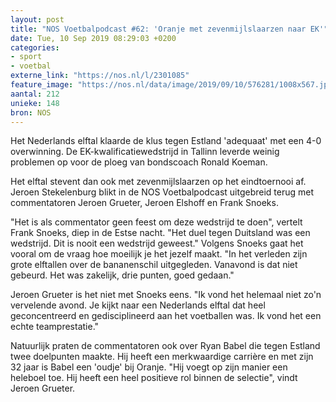 ```yaml
---
layout: post
title: "NOS Voetbalpodcast #62: 'Oranje met zevenmijlslaarzen naar EK'"
date: Tue, 10 Sep 2019 08:29:03 +0200
categories: 
- sport 
- voetbal 
externe_link: "https://nos.nl/l/2301085"
feature_image: "https://nos.nl/data/image/2019/09/10/576281/1008x567.jpg"
aantal: 212
unieke: 148
bron: NOS
---
```


<p>Het Nederlands elftal klaarde de klus tegen Estland 'adequaat' met een 4-0 overwinning. De EK-kwalificatiewedstrijd in Tallinn leverde weinig problemen op voor de ploeg van bondscoach Ronald Koeman.</p>
<p>Het elftal stevent dan ook met zevenmijlslaarzen op het eindtoernooi af. Jeroen Stekelenburg blikt in de NOS Voetbalpodcast uitgebreid terug met commentatoren Jeroen Grueter, Jeroen Elshoff en Frank Snoeks.</p>
<p>"Het is als commentator geen feest om deze wedstrijd te doen", vertelt Frank Snoeks, diep in de Estse nacht. "Het duel tegen Duitsland was een wedstrijd. Dit is nooit een wedstrijd geweest." Volgens Snoeks gaat het vooral om de vraag hoe moeilijk je het jezelf maakt. "In het verleden zijn grote elftallen over de bananenschil uitgegleden. Vanavond is dat niet gebeurd. Het was zakelijk, drie punten, goed gedaan."</p>
<p>Jeroen Grueter is het niet met Snoeks eens. "Ik vond het helemaal niet zo'n vervelende avond. Je kijkt naar een Nederlands elftal dat heel geconcentreerd en gedisciplineerd aan het voetballen was. Ik vond het een echte teamprestatie."</p>
<p>Natuurlijk praten de commentatoren ook over Ryan Babel die tegen Estland twee doelpunten maakte. Hij heeft een merkwaardige carrière en met zijn 32 jaar is Babel een 'oudje' bij Oranje. "Hij voegt op zijn manier een heleboel toe. Hij heeft een heel positieve rol binnen de selectie", vindt Jeroen Grueter.</p>
